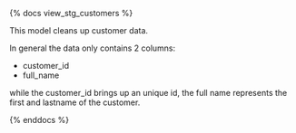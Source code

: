 {% docs view_stg_customers %}

This model cleans up customer data.  

In general the data only contains 2 columns:
- customer_id
- full_name

while the customer_id brings up an unique id, the full name represents the first and lastname of the customer.

{% enddocs %}